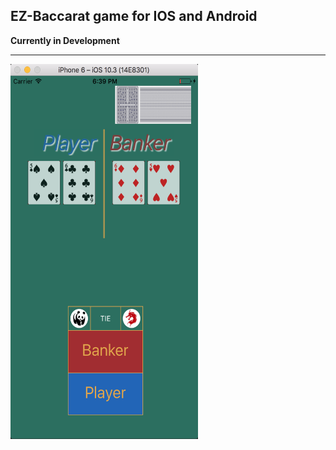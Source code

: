 ## EZ-Baccarat game for IOS and Android


**Currently in Development**
<hr/>
<img src="./assets/images/styling_phase_luxbaccarat_d.png" width="300" height="600"/>
